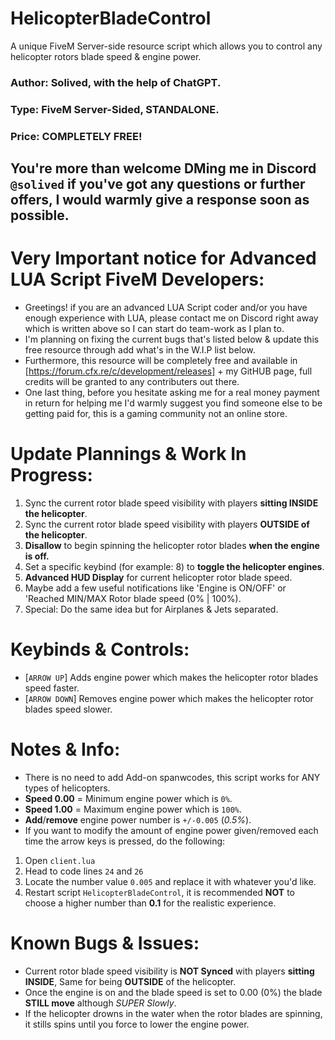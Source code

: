 # HelicopterBladeControl
A unique FiveM Server-side resource script which allows you to control any helicopter rotors blade speed &amp; engine power.
### Author: **Solived**, with the help of ChatGPT.
### Type: **FiveM Server-Sided**, **STANDALONE**.
### Price: **COMPLETELY FREE!**

## You're more than welcome DMing me in Discord `@solived` if you've got any questions or further offers, I would warmly give a response soon as possible.

# Very Important notice for **Advanced LUA Script FiveM Developers**:
- Greetings! if you are an advanced LUA Script coder and/or you have enough experience with LUA, please contact me on Discord right away which is written above so I can start do team-work as I plan to.
- I'm planning on fixing the current bugs that's listed below & update this free resource through add what's in the W.I.P list below.
- Furthermore, this resource will be completely free and available in [https://forum.cfx.re/c/development/releases] + my GitHUB page, full credits will be granted to any contributers out there.
- One last thing, before you hesitate asking me for a real money payment in return for helping me I'd warmly suggest you find someone else to be getting paid for, this is a gaming community not an online store.

# Update Plannings & Work In Progress:
1. Sync the current rotor blade speed visibility with players **sitting INSIDE the helicopter**.
2. Sync the current rotor blade speed visibility with players **OUTSIDE of the helicopter**.
3. **Disallow** to begin spinning the helicopter rotor blades **when the engine is off.**
4. Set a specific keybind (for example: 8) to **toggle the helicopter engines**.
5. **Advanced HUD Display** for current helicopter rotor blade speed.
6. Maybe add a few useful notifications like 'Engine is ON/OFF' or 'Reached MIN/MAX Rotor blade speed (0% | 100%).
7. Special: Do the same idea but for Airplanes & Jets separated.

# Keybinds & Controls:
- [`ARROW UP`] Adds engine power which makes the helicopter rotor blades speed faster.
- [`ARROW DOWN`] Removes engine power which makes the helicopter rotor blades speed slower.

# Notes & Info:
- There is no need to add Add-on spanwcodes, this script works for ANY types of helicopters.
- **Speed 0.00** = Minimum engine power which is `0%`.
- **Speed 1.00** = Maximum engine power which is `100%`.
- **Add**/**remove** engine power number is `+/-0.005` (_0.5%_).
- If you want to modify the amount of engine power given/removed each time the arrow keys is pressed, do the following:
1. Open `client.lua`
2. Head to code lines `24` and `26`
3. Locate the number value `0.005` and replace it with whatever you'd like.
4. Restart script `HelicopterBladeControl`, it is recommended **NOT** to choose a higher number than **0.1** for the realistic experience.

# Known Bugs & Issues:
- Current rotor blade speed visibility is **NOT Synced** with players **sitting INSIDE**, Same for being **OUTSIDE** of the helicopter.
- Once the engine is on and the blade speed is set to 0.00 (0%) the blade **STILL move** although _SUPER Slowly_.
- If the helicopter drowns in the water when the rotor blades are spinning, it stills spins until you force to lower the engine power.
